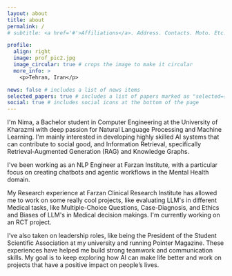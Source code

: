 ```yaml
---
layout: about
title: about
permalink: /
# subtitle: <a href='#'>Affiliations</a>. Address. Contacts. Moto. Etc.

profile:
  align: right
  image: prof_pic2.jpg
  image_circular: true # crops the image to make it circular
  more_info: >
    <p>Tehran, Iran</p>

news: false # includes a list of news items
selected_papers: true # includes a list of papers marked as "selected={true}"
social: true # includes social icons at the bottom of the page
---
```


I'm Nima, a Bachelor student in Computer Engineering at the University of Kharazmi with deep passion for Natural Language Processing and Machine Learning. I'm mainly interested in developing highly skilled AI systems that can contribute to social good, and Information Retrieval, specifically Retrieval-Augmented Generation (RAG) and Knowledge Graphs.

I've been working as an NLP Engineer at Farzan Institute, with a particular focus on creating chatbots and agentic workflows in the Mental Health domain.

My Research experience at Farzan Clinical Research Institute has allowed me to work on some really cool projects, like evaluating LLM's in different Medical tasks, like Multiple-Choice Questions, Case-Diagnosis, and Ethics and Biases of LLM's in Medical decision makings. I'm currently working on an RCT project.

 I’ve also taken on leadership roles, like being the President of the Student Scientific Association at my university and running Pointer Magazine. These experiences have helped me build strong teamwork and communication skills. My goal is to keep exploring how AI can make life better and work on projects that have a positive impact on people’s lives.